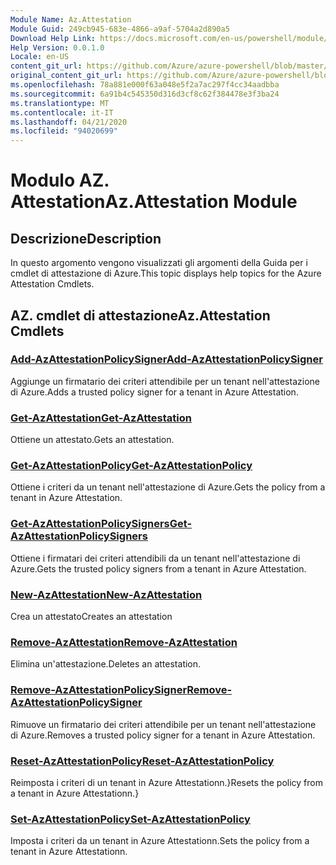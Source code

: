 ```yaml
---
Module Name: Az.Attestation
Module Guid: 249cb945-683e-4866-a9af-5704a2d890a5
Download Help Link: https://docs.microsoft.com/en-us/powershell/module/az.attestation
Help Version: 0.0.1.0
Locale: en-US
content_git_url: https://github.com/Azure/azure-powershell/blob/master/src/Attestation/Attestation/help/Az.Attestation.md
original_content_git_url: https://github.com/Azure/azure-powershell/blob/master/src/Attestation/Attestation/help/Az.Attestation.md
ms.openlocfilehash: 78a881e000f63a048e5f2a7ac297f4cc34aadbba
ms.sourcegitcommit: 6a91b4c545350d316d3cf8c62f384478e3f3ba24
ms.translationtype: MT
ms.contentlocale: it-IT
ms.lasthandoff: 04/21/2020
ms.locfileid: "94020699"
---
```

# <span data-ttu-id="07f9d-101">Modulo AZ. Attestation</span><span class="sxs-lookup"><span data-stu-id="07f9d-101">Az.Attestation Module</span></span>
## <span data-ttu-id="07f9d-102">Descrizione</span><span class="sxs-lookup"><span data-stu-id="07f9d-102">Description</span></span>
<span data-ttu-id="07f9d-103">In questo argomento vengono visualizzati gli argomenti della Guida per i cmdlet di attestazione di Azure.</span><span class="sxs-lookup"><span data-stu-id="07f9d-103">This topic displays help topics for the Azure Attestation Cmdlets.</span></span>

## <span data-ttu-id="07f9d-104">AZ. cmdlet di attestazione</span><span class="sxs-lookup"><span data-stu-id="07f9d-104">Az.Attestation Cmdlets</span></span>
### [<span data-ttu-id="07f9d-105">Add-AzAttestationPolicySigner</span><span class="sxs-lookup"><span data-stu-id="07f9d-105">Add-AzAttestationPolicySigner</span></span>](Add-AzAttestationPolicySigner.md)
<span data-ttu-id="07f9d-106">Aggiunge un firmatario dei criteri attendibile per un tenant nell'attestazione di Azure.</span><span class="sxs-lookup"><span data-stu-id="07f9d-106">Adds a trusted policy signer for a tenant in Azure Attestation.</span></span>

### [<span data-ttu-id="07f9d-107">Get-AzAttestation</span><span class="sxs-lookup"><span data-stu-id="07f9d-107">Get-AzAttestation</span></span>](Get-AzAttestation.md)
<span data-ttu-id="07f9d-108">Ottiene un attestato.</span><span class="sxs-lookup"><span data-stu-id="07f9d-108">Gets an attestation.</span></span>

### [<span data-ttu-id="07f9d-109">Get-AzAttestationPolicy</span><span class="sxs-lookup"><span data-stu-id="07f9d-109">Get-AzAttestationPolicy</span></span>](Get-AzAttestationPolicy.md)
<span data-ttu-id="07f9d-110">Ottiene i criteri da un tenant nell'attestazione di Azure.</span><span class="sxs-lookup"><span data-stu-id="07f9d-110">Gets the policy from a tenant in Azure Attestation.</span></span>

### [<span data-ttu-id="07f9d-111">Get-AzAttestationPolicySigners</span><span class="sxs-lookup"><span data-stu-id="07f9d-111">Get-AzAttestationPolicySigners</span></span>](Get-AzAttestationPolicySigners.md)
<span data-ttu-id="07f9d-112">Ottiene i firmatari dei criteri attendibili da un tenant nell'attestazione di Azure.</span><span class="sxs-lookup"><span data-stu-id="07f9d-112">Gets the trusted policy signers from a tenant in Azure Attestation.</span></span>

### [<span data-ttu-id="07f9d-113">New-AzAttestation</span><span class="sxs-lookup"><span data-stu-id="07f9d-113">New-AzAttestation</span></span>](New-AzAttestation.md)
<span data-ttu-id="07f9d-114">Crea un attestato</span><span class="sxs-lookup"><span data-stu-id="07f9d-114">Creates an attestation</span></span>

### [<span data-ttu-id="07f9d-115">Remove-AzAttestation</span><span class="sxs-lookup"><span data-stu-id="07f9d-115">Remove-AzAttestation</span></span>](Remove-AzAttestation.md)
<span data-ttu-id="07f9d-116">Elimina un'attestazione.</span><span class="sxs-lookup"><span data-stu-id="07f9d-116">Deletes an attestation.</span></span>

### [<span data-ttu-id="07f9d-117">Remove-AzAttestationPolicySigner</span><span class="sxs-lookup"><span data-stu-id="07f9d-117">Remove-AzAttestationPolicySigner</span></span>](Remove-AzAttestationPolicySigner.md)
<span data-ttu-id="07f9d-118">Rimuove un firmatario dei criteri attendibile per un tenant nell'attestazione di Azure.</span><span class="sxs-lookup"><span data-stu-id="07f9d-118">Removes a trusted policy signer for a tenant in Azure Attestation.</span></span>

### [<span data-ttu-id="07f9d-119">Reset-AzAttestationPolicy</span><span class="sxs-lookup"><span data-stu-id="07f9d-119">Reset-AzAttestationPolicy</span></span>](Reset-AzAttestationPolicy.md)
<span data-ttu-id="07f9d-120">Reimposta i criteri di un tenant in Azure Attestationn.}</span><span class="sxs-lookup"><span data-stu-id="07f9d-120">Resets the policy from a tenant in Azure Attestationn.}</span></span>

### [<span data-ttu-id="07f9d-121">Set-AzAttestationPolicy</span><span class="sxs-lookup"><span data-stu-id="07f9d-121">Set-AzAttestationPolicy</span></span>](Set-AzAttestationPolicy.md)
<span data-ttu-id="07f9d-122">Imposta i criteri da un tenant in Azure Attestationn.</span><span class="sxs-lookup"><span data-stu-id="07f9d-122">Sets the policy from a tenant in Azure Attestationn.</span></span>

